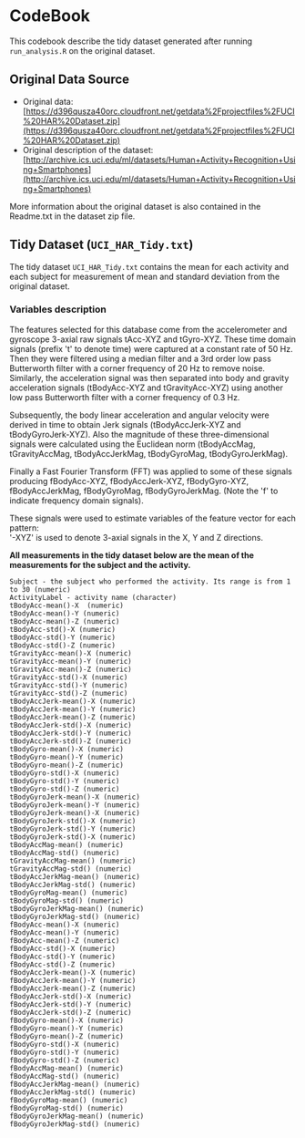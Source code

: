 # CodeBook

This codebook describe the tidy dataset generated after running ```run_analysis.R``` on the original dataset.

## Original Data Source

* Original data: [https://d396qusza40orc.cloudfront.net/getdata%2Fprojectfiles%2FUCI%20HAR%20Dataset.zip](https://d396qusza40orc.cloudfront.net/getdata%2Fprojectfiles%2FUCI%20HAR%20Dataset.zip)
* Original description of the dataset: [http://archive.ics.uci.edu/ml/datasets/Human+Activity+Recognition+Using+Smartphones](http://archive.ics.uci.edu/ml/datasets/Human+Activity+Recognition+Using+Smartphones)

More information about the original dataset is also contained in the Readme.txt in the dataset zip file.

## Tidy Dataset (```UCI_HAR_Tidy.txt```)

The tidy dataset ```UCI_HAR_Tidy.txt``` contains the mean for each activity and each subject for measurement of mean and standard deviation from the original dataset.

### Variables description  ###
The features selected for this database come from the accelerometer and gyroscope 3-axial raw signals tAcc-XYZ and tGyro-XYZ. These time domain signals (prefix 't' to denote time) were captured at a constant rate of 50 Hz. Then they were filtered using a median filter and a 3rd order low pass Butterworth filter with a corner frequency of 20 Hz to remove noise. Similarly, the acceleration signal was then separated into body and gravity acceleration signals (tBodyAcc-XYZ and tGravityAcc-XYZ) using another low pass Butterworth filter with a corner frequency of 0.3 Hz. 

Subsequently, the body linear acceleration and angular velocity were derived in time to obtain Jerk signals (tBodyAccJerk-XYZ and tBodyGyroJerk-XYZ). Also the magnitude of these three-dimensional signals were calculated using the Euclidean norm (tBodyAccMag, tGravityAccMag, tBodyAccJerkMag, tBodyGyroMag, tBodyGyroJerkMag). 

Finally a Fast Fourier Transform (FFT) was applied to some of these signals producing fBodyAcc-XYZ, fBodyAccJerk-XYZ, fBodyGyro-XYZ, fBodyAccJerkMag, fBodyGyroMag, fBodyGyroJerkMag. (Note the 'f' to indicate frequency domain signals). 

These signals were used to estimate variables of the feature vector for each pattern:  
'-XYZ' is used to denote 3-axial signals in the X, Y and Z directions.

**All measurements in the tidy dataset below are the mean of the measurements for the subject and the activity.**

    Subject - the subject who performed the activity. Its range is from 1 to 30 (numeric)
    ActivityLabel - activity name (character)
    tBodyAcc-mean()-X  (numeric)
    tBodyAcc-mean()-Y (numeric)
    tBodyAcc-mean()-Z (numeric)
    tBodyAcc-std()-X (numeric)
    tBodyAcc-std()-Y (numeric)
    tBodyAcc-std()-Z (numeric)
    tGravityAcc-mean()-X (numeric)
    tGravityAcc-mean()-Y (numeric)
    tGravityAcc-mean()-Z (numeric)
    tGravityAcc-std()-X (numeric)
    tGravityAcc-std()-Y (numeric)
    tGravityAcc-std()-Z (numeric)
    tBodyAccJerk-mean()-X (numeric)
    tBodyAccJerk-mean()-Y (numeric)
    tBodyAccJerk-mean()-Z (numeric)
    tBodyAccJerk-std()-X (numeric)
    tBodyAccJerk-std()-Y (numeric)
    tBodyAccJerk-std()-Z (numeric)
    tBodyGyro-mean()-X (numeric)
    tBodyGyro-mean()-Y (numeric)
    tBodyGyro-mean()-Z (numeric)
    tBodyGyro-std()-X (numeric)
    tBodyGyro-std()-Y (numeric)
    tBodyGyro-std()-Z (numeric)
    tBodyGyroJerk-mean()-X (numeric)
    tBodyGyroJerk-mean()-Y (numeric)
    tBodyGyroJerk-mean()-X (numeric)
    tBodyGyroJerk-std()-X (numeric)
    tBodyGyroJerk-std()-Y (numeric)
    tBodyGyroJerk-std()-X (numeric)
    tBodyAccMag-mean() (numeric)
    tBodyAccMag-std() (numeric)
    tGravityAccMag-mean() (numeric)
    tGravityAccMag-std() (numeric)
    tBodyAccJerkMag-mean() (numeric)
    tBodyAccJerkMag-std() (numeric)
    tBodyGyroMag-mean() (numeric)
    tBodyGyroMag-std() (numeric)
    tBodyGyroJerkMag-mean() (numeric)
    tBodyGyroJerkMag-std() (numeric)
    fBodyAcc-mean()-X (numeric)
    fBodyAcc-mean()-Y (numeric)
    fBodyAcc-mean()-Z (numeric)
    fBodyAcc-std()-X (numeric)
    fBodyAcc-std()-Y (numeric)
    fBodyAcc-std()-Z (numeric)
    fBodyAccJerk-mean()-X (numeric)
    fBodyAccJerk-mean()-Y (numeric)
    fBodyAccJerk-mean()-Z (numeric)
    fBodyAccJerk-std()-X (numeric)
    fBodyAccJerk-std()-Y (numeric)
    fBodyAccJerk-std()-Z (numeric)
    fBodyGyro-mean()-X (numeric)
    fBodyGyro-mean()-Y (numeric)
    fBodyGyro-mean()-Z (numeric)
    fBodyGyro-std()-X (numeric)
    fBodyGyro-std()-Y (numeric)
    fBodyGyro-std()-Z (numeric)
    fBodyAccMag-mean() (numeric)
    fBodyAccMag-std() (numeric)
    fBodyAccJerkMag-mean() (numeric)
    fBodyAccJerkMag-std() (numeric)
    fBodyGyroMag-mean() (numeric)
    fBodyGyroMag-std() (numeric)
    fBodyGyroJerkMag-mean() (numeric)
    fBodyGyroJerkMag-std() (numeric)


